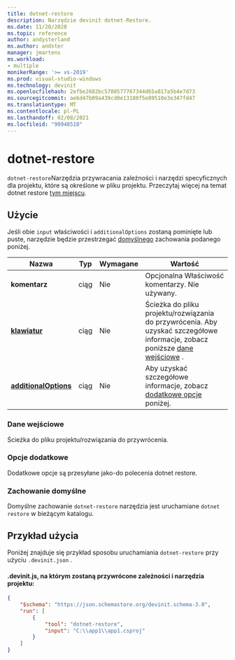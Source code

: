 ```yaml
---
title: dotnet-restore
description: Narzędzie devinit dotnet-Restore.
ms.date: 11/20/2020
ms.topic: reference
author: andysterland
ms.author: andster
manager: jmartens
ms.workload:
- multiple
monikerRange: '>= vs-2019'
ms.prod: visual-studio-windows
ms.technology: devinit
ms.openlocfilehash: 2efbe2682bc5780577767344d65a817a5b4e7d73
ms.sourcegitcommit: ae6d47b09a439cd0e13180f5e89510e3e347fd47
ms.translationtype: MT
ms.contentlocale: pl-PL
ms.lasthandoff: 02/08/2021
ms.locfileid: "99948510"
---
```

# <a name="dotnet-restore"></a>dotnet-restore

`dotnet-restore`Narzędzia przywracania zależności i narzędzi specyficznych dla projektu, które są określone w pliku projektu. Przeczytaj więcej na temat dotnet restore [tym miejscu](/dotnet/core/tools/dotnet-restore).

## <a name="usage"></a>Użycie

Jeśli obie `input` właściwości i `additionalOptions` zostaną pominięte lub puste, narzędzie będzie przestrzegać [domyślnego](#default-behavior) zachowania podanego poniżej.

| Nazwa                                             | Typ   | Wymagane | Wartość                                                                                |
|--------------------------------------------------|--------|----------|--------------------------------------------------------------------------------------|
| **komentarz**                                     | ciąg | Nie       | Opcjonalna Właściwość komentarzy. Nie używany.                                                |
| [**klawiatur**](#input)                              | ciąg | Nie       | Ścieżka do pliku projektu/rozwiązania do przywrócenia. Aby uzyskać szczegółowe informacje, zobacz poniższe [dane wejściowe](#input) . |
| [**additionalOptions**](#additional-options)     | ciąg | Nie       | Aby uzyskać szczegółowe informacje, zobacz [dodatkowe opcje](#additional-options) poniżej.                     |

### <a name="input"></a>Dane wejściowe

Ścieżka do pliku projektu/rozwiązania do przywrócenia.

### <a name="additional-options"></a>Opcje dodatkowe

Dodatkowe opcje są przesyłane jako-do polecenia dotnet restore.

### <a name="default-behavior"></a>Zachowanie domyślne

Domyślne zachowanie `dotnet-restore` narzędzia jest uruchamiane `dotnet restore` w bieżącym katalogu.

## <a name="example-usage"></a>Przykład użycia
Poniżej znajduje się przykład sposobu uruchamiania `dotnet-restore` przy użyciu `.devinit.json` .

#### <a name="devinitjson-that-will-restore-dependencies-and-tools-of-a-project"></a>.devinit.js, na którym zostaną przywrócone zależności i narzędzia projektu:
```json
{
    "$schema": "https://json.schemastore.org/devinit.schema-3.0",
    "run": [
        {
            "tool": "dotnet-restore",
            "input": "C:\\app1\\app1.csproj"
        }
    ]
}
```